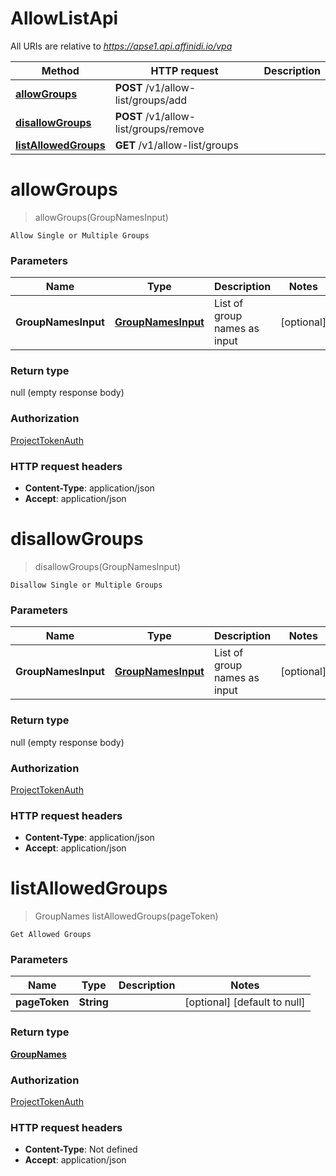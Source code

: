 # AllowListApi

All URIs are relative to *https://apse1.api.affinidi.io/vpa*

| Method                                                     | HTTP request                          | Description |
| ---------------------------------------------------------- | ------------------------------------- | ----------- |
| [**allowGroups**](AllowListApi.md#allowGroups)             | **POST** /v1/allow-list/groups/add    |             |
| [**disallowGroups**](AllowListApi.md#disallowGroups)       | **POST** /v1/allow-list/groups/remove |             |
| [**listAllowedGroups**](AllowListApi.md#listAllowedGroups) | **GET** /v1/allow-list/groups         |             |

<a name="allowGroups"></a>

# **allowGroups**

> allowGroups(GroupNamesInput)

    Allow Single or Multiple Groups

### Parameters

| Name                | Type                                                | Description                  | Notes      |
| ------------------- | --------------------------------------------------- | ---------------------------- | ---------- |
| **GroupNamesInput** | [**GroupNamesInput**](../Models/GroupNamesInput.md) | List of group names as input | [optional] |

### Return type

null (empty response body)

### Authorization

[ProjectTokenAuth](../README.md#ProjectTokenAuth)

### HTTP request headers

- **Content-Type**: application/json
- **Accept**: application/json

<a name="disallowGroups"></a>

# **disallowGroups**

> disallowGroups(GroupNamesInput)

    Disallow Single or Multiple Groups

### Parameters

| Name                | Type                                                | Description                  | Notes      |
| ------------------- | --------------------------------------------------- | ---------------------------- | ---------- |
| **GroupNamesInput** | [**GroupNamesInput**](../Models/GroupNamesInput.md) | List of group names as input | [optional] |

### Return type

null (empty response body)

### Authorization

[ProjectTokenAuth](../README.md#ProjectTokenAuth)

### HTTP request headers

- **Content-Type**: application/json
- **Accept**: application/json

<a name="listAllowedGroups"></a>

# **listAllowedGroups**

> GroupNames listAllowedGroups(pageToken)

    Get Allowed Groups

### Parameters

| Name          | Type       | Description | Notes                        |
| ------------- | ---------- | ----------- | ---------------------------- |
| **pageToken** | **String** |             | [optional] [default to null] |

### Return type

[**GroupNames**](../Models/GroupNames.md)

### Authorization

[ProjectTokenAuth](../README.md#ProjectTokenAuth)

### HTTP request headers

- **Content-Type**: Not defined
- **Accept**: application/json
